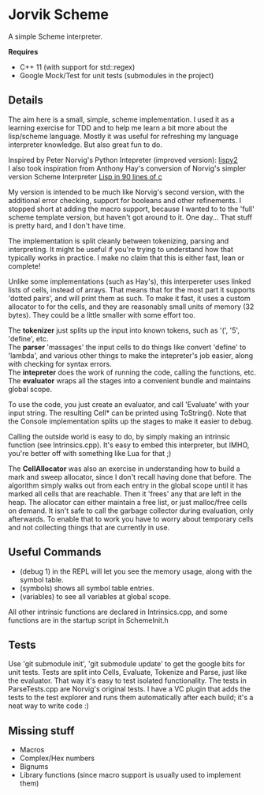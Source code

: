 Jorvik Scheme
======

A simple Scheme interpreter.  

**Requires**

* C++ 11 (with support for std::regex)  
* Google Mock/Test for unit tests (submodules in the project)  

Details
--------
The aim here is a small, simple, scheme implementation.  I used it as a learning exercise for TDD and to help me learn a bit more about
the lisp/scheme language.  Mostly it was useful for refreshing my language interpreter knowledge.  But also great fun to do.

Inspired by Peter Norvig's Python Intepreter (improved version):  [lispy2](http://norvig.com/lispy2.html)  
I also took inspiration from Anthony Hay's conversion of Norvig's simpler version Scheme Interpreter [Lisp in 90 lines of c](http://howtowriteaprogram.blogspot.co.uk/2010/11/lisp-interpreter-in-90-lines-of-c.html)  

My version is intended to be much like Norvig's second version, with the additional error checking, support for booleans and other refinements.
I stopped short at adding the macro support, because I wanted to to the 'full' scheme template version, but haven't got around to it.  One day...
That stuff is pretty hard, and I don't have time.

The implementation is split cleanly between tokenizing, parsing and interpreting.  It might be useful if you're trying to understand how that typically works in practice.
I make no claim that this is either fast, lean or complete!

Unlike some implementations (such as Hay's), this interpereter uses linked lists of cells, instead of arrays.  That means that for the most part it supports 'dotted pairs', and will print them as such.
To make it fast, it uses a custom allocator to for the cells, and they are reasonably small units of memory (32 bytes).  They could be a little smaller with some effort too.

The **tokenizer** just splits up the input into known tokens, such as '(', '5', 'define', etc.  
The **parser** 'massages' the input cells to do things like convert 'define' to 'lambda', and various other things to make the intepreter's job easier, along with checking for syntax errors.  
The **intepreter** does the work of running the code, calling the functions, etc.  
The **evaluator** wraps all the stages into a convenient bundle and maintains global scope.  

To use the code, you just create an evaluator, and call 'Evaluate' with your input string.  The resulting Cell* can be printed using ToString().
Note that the Console implementation splits up the stages to make it easier to debug.

Calling the outside world is easy to do, by simply making an intrinsic function (see Intrinsics.cpp).  It's easy to embed this interpreter, but IMHO, you're 
better off with something like Lua for that ;)

The **CellAllocator** was also an exercise in understanding how to build a mark and sweep allocator, since I don't recall having done that before.
The algorithm simply walks out from each entry in the global scope until it has marked all cells that are reachable.  Then it 'frees' any that are left in the heap.
The allocator can either maintain a free list, or just malloc/free cells on demand.  It isn't safe to call the garbage collector during evaluation, only afterwards.
To enable that to work you have to worry about temporary cells and not collecting things that are currently in use. 

Useful Commands
---------------
* (debug 1) in the REPL will let you see the memory usage, along with the symbol table.  
* (symbols) shows all symbol table entries.  
* (variables) to see all variables at global scope.  

All other intrinsic functions are declared in Intrinsics.cpp, and some functions are in the startup script in SchemeInit.h  

Tests
-----
Use 'git submodule init', 'git submodule update' to get the google bits for unit tests.
Tests are split into Cells, Evaluate, Tokenize and Parse, just like the evaluator.  That way it's easy to test isolated functionality.
The tests in ParseTests.cpp are Norvig's original tests.
I have a VC plugin that adds the tests to the test explorer and runs them automatically after each build; it's a neat way to write code :)

Missing stuff
-------------
* Macros  
* Complex/Hex numbers  
* Bignums  
* Library functions (since macro support is usually used to implement them)  


